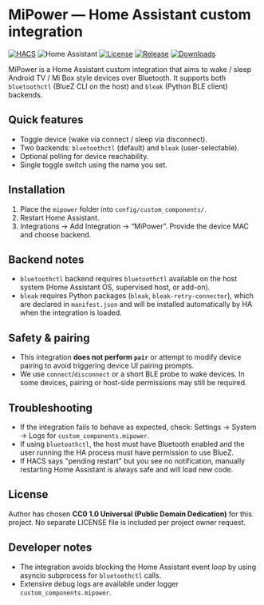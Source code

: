 # MiPower — Home Assistant custom integration

[![HACS](https://img.shields.io/badge/HACS-Custom-41BDF5.svg)](https://hacs.xyz/)
![Home Assistant](https://img.shields.io/badge/Home%20Assistant-2024.8%2B-41BDF5)
[![License](https://img.shields.io/badge/License-MIT-green.svg)](#license)
[![Release](https://img.shields.io/github/v/release/DenizOner/MiPower?display_name=tag)](https://github.com/DenizOner/MiPower/releases)
[![Downloads](https://img.shields.io/github/downloads/DenizOner/MiPower/total.svg)](https://github.com/DenizOner/MiPower/releases)

MiPower is a Home Assistant custom integration that aims to wake / sleep Android TV / Mi Box style devices over Bluetooth.
It supports both `bluetoothctl` (BlueZ CLI on the host) and `bleak` (Python BLE client) backends.

## Quick features
- Toggle device (wake via connect / sleep via disconnect).
- Two backends: `bluetoothctl` (default) and `bleak` (user-selectable).
- Optional polling for device reachability.
- Single toggle switch using the name you set.

## Installation
1. Place the `mipower` folder into `config/custom_components/`.
2. Restart Home Assistant.
3. Integrations -> Add Integration -> “MiPower”. Provide the device MAC and choose backend.

## Backend notes
- `bluetoothctl` backend requires `bluetoothctl` available on the host system (Home Assistant OS, supervised host, or add-on).
- `bleak` requires Python packages (`bleak`, `bleak-retry-connector`), which are declared in `manifest.json` and will be installed automatically by HA when the integration is loaded.

## Safety & pairing
- This integration **does not perform `pair`** or attempt to modify device pairing to avoid triggering device UI pairing prompts.
- We use `connect`/`disconnect` or a short BLE probe to wake devices. In some devices, pairing or host-side permissions may still be required.

## Troubleshooting
- If the integration fails to behave as expected, check: Settings -> System -> Logs for `custom_components.mipower`.
- If using `bluetoothctl`, the host must have Bluetooth enabled and the user running the HA process must have permission to use BlueZ.
- If HACS says "pending restart" but you see no notification, manually restarting Home Assistant is always safe and will load new code.

## License
Author has chosen **CC0 1.0 Universal (Public Domain Dedication)** for this project. No separate LICENSE file is included per project owner request.

## Developer notes
- The integration avoids blocking the Home Assistant event loop by using asyncio subprocess for `bluetoothctl` calls.
- Extensive debug logs are available under logger `custom_components.mipower`.
